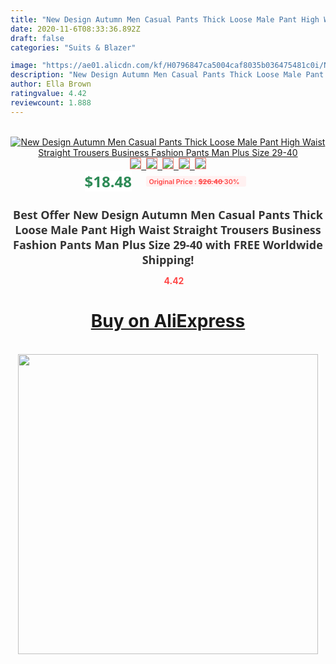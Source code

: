 ```yaml
---
title: "New Design Autumn Men Casual Pants Thick Loose Male Pant High Waist Straight Trousers Business Fashion Pants Man Plus Size 29-40"
date: 2020-11-6T08:33:36.892Z
draft: false
categories: "Suits & Blazer"

image: "https://ae01.alicdn.com/kf/H0796847ca5004caf8035b036475481c0i/New-Design-Autumn-Men-Casual-Pants-Thick-Loose-Male-Pant-High-Waist-Straight-Trousers-Business-Fashion.jpg"
description: "New Design Autumn Men Casual Pants Thick Loose Male Pant High Waist Straight Trousers Business Fashion Pants Man Plus Size 29-40"
author: Ella Brown
ratingvalue: 4.42
reviewcount: 1.888
---
```

<br>
<div style="text-align: center;">
<a href="https://s.click.aliexpress.com/e/_9gVFeN" target="_blank" rel="nofollow noopener noreferrer"><img alt="New Design Autumn Men Casual Pants Thick Loose Male Pant High Waist Straight Trousers Business Fashion Pants Man Plus Size 29-40" class="magnifier-image" src="https://ae01.alicdn.com/kf/H0796847ca5004caf8035b036475481c0i/New-Design-Autumn-Men-Casual-Pants-Thick-Loose-Male-Pant-High-Waist-Straight-Trousers-Business-Fashion.jpg_640x640.jpg">
<br>
<img style="border:1px solid salmon" src="https://ae01.alicdn.com/kf/H0796847ca5004caf8035b036475481c0i/New-Design-Autumn-Men-Casual-Pants-Thick-Loose-Male-Pant-High-Waist-Straight-Trousers-Business-Fashion.jpg_120x120.jpg">&nbsp;&nbsp;<img style="border:1px solid salmon" src="https://ae01.alicdn.com/kf/Ha6c9930d3cd6458f8596338b8de9fec9N/New-Design-Autumn-Men-Casual-Pants-Thick-Loose-Male-Pant-High-Waist-Straight-Trousers-Business-Fashion.jpg_120x120.jpg">&nbsp;&nbsp;<img style="border:1px solid salmon" src="https://ae01.alicdn.com/kf/Hf5bc629aff154271b50fb5d284db4783j/New-Design-Autumn-Men-Casual-Pants-Thick-Loose-Male-Pant-High-Waist-Straight-Trousers-Business-Fashion.jpg_120x120.jpg">&nbsp;&nbsp;<img style="border:1px solid salmon" src="_120x120.jpg">&nbsp;&nbsp;<img style="border:1px solid salmon" src="https://ae01.alicdn.com/kf/H55c02effd7074133bd9a2d9165aab66e1/New-Design-Autumn-Men-Casual-Pants-Thick-Loose-Male-Pant-High-Waist-Straight-Trousers-Business-Fashion.jpg_120x120.jpg"></a></div><br0>
<div style="text-align: center;"><span style="background-color: white; border: 0px; box-sizing: border-box; color: seagreen; display: inline-block; font-family: &quot;open sans&quot; , &quot;arial&quot; , &quot;helvetica&quot; , sans-serif , &quot;heiti&quot;; font-size: 24px; font-stretch: inherit; font-weight: 700; line-height: inherit; margin: 0px 10px 0px 0px; padding: 0px; vertical-align: middle;">$18.48 </span>
<span style="background: rgb(255 , 241 , 241); border-radius: 3px; border: 0px; box-sizing: border-box; color: #ff4747; display: inline-block; font-family: inherit; font-size: 12px; font-stretch: inherit; font-style: inherit; font-variant: inherit; font-weight: 600; line-height: inherit; margin: 0px; padding: 2px 5px; transform: scale(0.9); vertical-align: middle;">Original Price : <b style="text-decoration: line-through;">$26.40 </b> 30%&nbsp;&nbsp;</span></div>
<h1 style="color: #333333; display: inline-block; font-family: &quot;open sans&quot; , &quot;arial&quot; , &quot;helvetica&quot; , sans-serif , &quot;heiti&quot;; font-size: 18px; font-stretch: inherit; font-weight: 700; text-align: center;">Best Offer New Design Autumn Men Casual Pants Thick Loose Male Pant High Waist Straight Trousers Business Fashion Pants Man Plus Size 29-40 with FREE Worldwide Shipping!</h1>
<div style="color: #ff4747; text-align: center;">
<img src="https://4.bp.blogspot.com/-M0ZcTcb-5uY/XleCXlxnR4I/AAAAAAAAAEc/OrjgMkXV1oMQFaCRZj5HQwOCBcu3w1FegCPcBGAYYCw/s1600/star.png" style="height: 15px;">&nbsp;<b>4.42</b></div>
<div class="button_cont" align="center"><a class="buynow_a" href="https://s.click.aliexpress.com/e/_9gVFeN" target="_blank" rel="nofollow noopener noreferrer"><H1>Buy on AliExpress</H1></a></div><br>
<div class="separator" style="clear: both; text-align: center;">
<img src="https://lh3.googleusercontent.com/-pTy5HemUv9M/XlePHvY0dAI/AAAAAAAAAE4/0nX5iRUoIWY8eMW9Dpxeirr157OZliDIgCLcBGAsYHQ/s1600/badge.gif" width="480">
</div>

